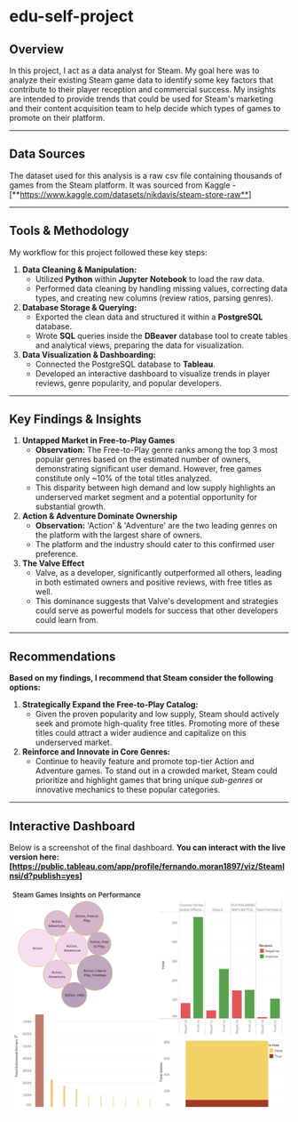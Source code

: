 # edu-self-project

## Overview

In this project, I act as a data analyst for Steam. My goal here was to analyze their existing Steam game data to identify some key factors that contribute to their player reception and commercial success. My insights are intended to provide trends that could be used for Steam's marketing and their content acquisition team to help decide which types of games to promote on their platform.

---

## Data Sources

The dataset used for this analysis is a raw csv file containing thousands of games from the Steam platform. It was sourced from Kaggle - [**https://www.kaggle.com/datasets/nikdavis/steam-store-raw**]

---

## Tools & Methodology

My workflow for this project followed these key steps:

1.  **Data Cleaning & Manipulation:**
    * Utilized **Python** within **Jupyter Notebook** to load the raw data.
    * Performed data cleaning by handling missing values, correcting data types, and creating new columns (review ratios, parsing genres).
2.  **Database Storage & Querying:**
    * Exported the clean data and structured it within a **PostgreSQL** database.
    * Wrote **SQL** queries inside the **DBeaver** database tool to create tables and analytical views, preparing the data for visualization.
3.  **Data Visualization & Dashboarding:**
    * Connected the PostgreSQL database to **Tableau**.
    * Developed an interactive dashboard to visualize trends in player reviews, genre popularity, and popular developers.

---

## Key Findings & Insights

1.  **Untapped Market in Free-to-Play Games**
    * **Observation:** The Free-to-Play genre ranks among the top 3 most popular genres based on the estimated number of owners, demonstrating significant user demand. However, free games constitute only ~10% of the total titles analyzed.
    * This disparity between high demand and low supply highlights an underserved market segment and a potential opportunity for substantial growth.
2.  **Action & Adventure Dominate Ownership**
    * **Observation:** 'Action' & 'Adventure' are the two leading genres on the platform with the largest share of owners.
    * The platform and the industry should cater to this confirmed user preference.
3.  **The Valve Effect**
    * Valve, as a developer, significantly outperformed all others, leading in both estimated owners and positive reviews, with free titles as well.
    * This dominance suggests that Valve's development and strategies could serve as powerful models for success that other developers could learn from.

---

## Recommendations

**Based on my findings, I recommend that Steam consider the following options:**

1.  **Strategically Expand the Free-to-Play Catalog:**
    * Given the proven popularity and low supply, Steam should actively seek and promote high-quality free titles. Promoting more of these titles could attract a wider audience and capitalize on this underserved market.
2.  **Reinforce and Innovate in Core Genres:**
    * Continue to heavily feature and promote top-tier Action and Adventure games. To stand out in a crowded market, Steam could prioritize and highlight games that bring unique *sub-genres* or innovative mechanics to these popular categories.

---

## Interactive Dashboard

Below is a screenshot of the final dashboard. **You can interact with the live version here: [https://public.tableau.com/app/profile/fernando.moran1897/viz/SteamInsi/d?publish=yes]**

![Dashboard Screenshot](visualizations/dashboard.png)
